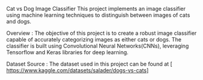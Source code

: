 Cat vs Dog Image Classifier
This project implements an image classifier using machine learning techniques to distinguish between images of cats and dogs.

Overview :
The objective of this project is to create a robust image classifier capable of accurately categorizing images as either cats or dogs. The classifier is built using Convolutional Neural Networks(CNNs), leveraging Tensorflow and Keras libraries for deep learning.

Dataset Source :
The dataset used in this project can be found at [ https://www.kaggle.com/datasets/salader/dogs-vs-cats]

